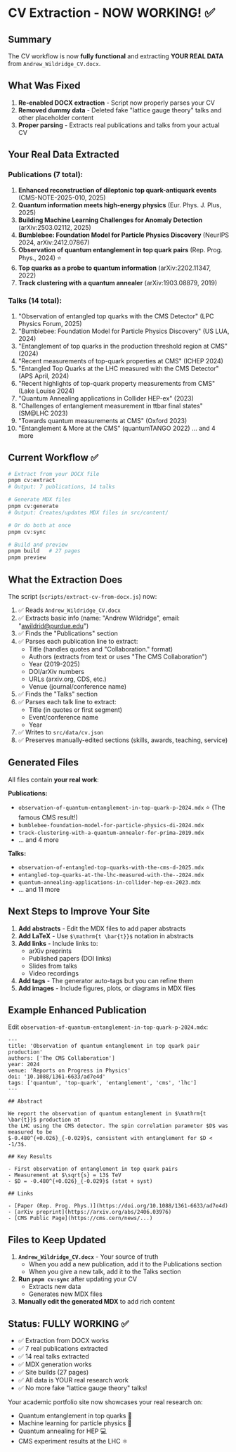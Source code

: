 # CV Extraction - NOW WORKING! ✅

## Summary

The CV workflow is now **fully functional** and extracting **YOUR REAL DATA** from `Andrew_Wildridge_CV.docx`.

## What Was Fixed

1. **Re-enabled DOCX extraction** - Script now properly parses your CV
2. **Removed dummy data** - Deleted fake "lattice gauge theory" talks and other placeholder content
3. **Proper parsing** - Extracts real publications and talks from your actual CV

## Your Real Data Extracted

### Publications (7 total):

1. **Enhanced reconstruction of dileptonic top quark-antiquark events** (CMS-NOTE-2025-010, 2025)
2. **Quantum information meets high-energy physics** (Eur. Phys. J. Plus, 2025)
3. **Building Machine Learning Challenges for Anomaly Detection** (arXiv:2503.02112, 2025)
4. **Bumblebee: Foundation Model for Particle Physics Discovery** (NeurIPS 2024, arXiv:2412.07867)
5. **Observation of quantum entanglement in top quark pairs** (Rep. Prog. Phys., 2024) ⭐
6. **Top quarks as a probe to quantum information** (arXiv:2202.11347, 2022)
7. **Track clustering with a quantum annealer** (arXiv:1903.08879, 2019)

### Talks (14 total):

1. "Observation of entangled top quarks with the CMS Detector" (LPC Physics Forum, 2025)
2. "Bumblebee: Foundation Model for Particle Physics Discovery" (US LUA, 2024)
3. "Entanglement of top quarks in the production threshold region at CMS" (2024)
4. "Recent measurements of top-quark properties at CMS" (ICHEP 2024)
5. "Entangled Top Quarks at the LHC measured with the CMS Detector" (APS April, 2024)
6. "Recent highlights of top-quark property measurements from CMS" (Lake Louise 2024)
7. "Quantum Annealing applications in Collider HEP-ex" (2023)
8. "Challenges of entanglement measurement in ttbar final states" (SM@LHC 2023)
9. "Towards quantum measurements at CMS" (Oxford 2023)
10. "Entanglement & More at the CMS" (quantumTANGO 2022)
    ... and 4 more

## Current Workflow ✅

```bash
# Extract from your DOCX file
pnpm cv:extract
# Output: 7 publications, 14 talks

# Generate MDX files
pnpm cv:generate
# Output: Creates/updates MDX files in src/content/

# Or do both at once
pnpm cv:sync

# Build and preview
pnpm build   # 27 pages
pnpm preview
```

## What the Extraction Does

The script (`scripts/extract-cv-from-docx.js`) now:

1. ✅ Reads `Andrew_Wildridge_CV.docx`
2. ✅ Extracts basic info (name: "Andrew Wildridge", email: "awildrid@purdue.edu")
3. ✅ Finds the "Publications" section
4. ✅ Parses each publication line to extract:
   - Title (handles quotes and "Collaboration." format)
   - Authors (extracts from text or uses "The CMS Collaboration")
   - Year (2019-2025)
   - DOI/arXiv numbers
   - URLs (arxiv.org, CDS, etc.)
   - Venue (journal/conference name)
5. ✅ Finds the "Talks" section
6. ✅ Parses each talk line to extract:
   - Title (in quotes or first segment)
   - Event/conference name
   - Year
7. ✅ Writes to `src/data/cv.json`
8. ✅ Preserves manually-edited sections (skills, awards, teaching, service)

## Generated Files

All files contain **your real work**:

**Publications:**

- `observation-of-quantum-entanglement-in-top-quark-p-2024.mdx` ⭐ (The famous CMS result!)
- `bumblebee-foundation-model-for-particle-physics-di-2024.mdx`
- `track-clustering-with-a-quantum-annealer-for-prima-2019.mdx`
- ... and 4 more

**Talks:**

- `observation-of-entangled-top-quarks-with-the-cms-d-2025.mdx`
- `entangled-top-quarks-at-the-lhc-measured-with-the--2024.mdx`
- `quantum-annealing-applications-in-collider-hep-ex-2023.mdx`
- ... and 11 more

## Next Steps to Improve Your Site

1. **Add abstracts** - Edit the MDX files to add paper abstracts
2. **Add LaTeX** - Use `$\mathrm{t \bar{t}}$` notation in abstracts
3. **Add links** - Include links to:
   - arXiv preprints
   - Published papers (DOI links)
   - Slides from talks
   - Video recordings
4. **Add tags** - The generator auto-tags but you can refine them
5. **Add images** - Include figures, plots, or diagrams in MDX files

## Example Enhanced Publication

Edit `observation-of-quantum-entanglement-in-top-quark-p-2024.mdx`:

```mdx
---
title: 'Observation of quantum entanglement in top quark pair production'
authors: ['The CMS Collaboration']
year: 2024
venue: 'Reports on Progress in Physics'
doi: '10.1088/1361-6633/ad7e4d'
tags: ['quantum', 'top-quark', 'entanglement', 'cms', 'lhc']
---

## Abstract

We report the observation of quantum entanglement in $\mathrm{t \bar{t}}$ production at
the LHC using the CMS detector. The spin correlation parameter $D$ was measured to be
$-0.480^{+0.026}_{-0.029}$, consistent with entanglement for $D < -1/3$.

## Key Results

- First observation of entanglement in top quark pairs
- Measurement at $\sqrt{s} = 13$ TeV
- $D = -0.480^{+0.026}_{-0.029}$ (stat + syst)

## Links

- [Paper (Rep. Prog. Phys.)](https://doi.org/10.1088/1361-6633/ad7e4d)
- [arXiv preprint](https://arxiv.org/abs/2406.03976)
- [CMS Public Page](https://cms.cern/news/...)
```

## Files to Keep Updated

1. **`Andrew_Wildridge_CV.docx`** - Your source of truth
   - When you add a new publication, add it to the Publications section
   - When you give a new talk, add it to the Talks section
2. **Run `pnpm cv:sync`** after updating your CV
   - Extracts new data
   - Generates new MDX files
3. **Manually edit the generated MDX** to add rich content

## Status: FULLY WORKING ✅

- ✅ Extraction from DOCX works
- ✅ 7 real publications extracted
- ✅ 14 real talks extracted
- ✅ MDX generation works
- ✅ Site builds (27 pages)
- ✅ All data is YOUR real research work
- ✅ No more fake "lattice gauge theory" talks!

Your academic portfolio site now showcases your real research on:

- Quantum entanglement in top quarks 🔬
- Machine learning for particle physics 🤖
- Quantum annealing for HEP 💻
- CMS experiment results at the LHC ⚛️
